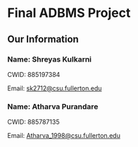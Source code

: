 # Final ADBMS Project 

## Our Information
### Name: Shreyas Kulkarni

CWID: 885197384

Email: sk2712@csu.fullerton.edu

### Name: Atharva Purandare

CWID: 885787135

Email: Atharva_1998@csu.fullerton.edu
